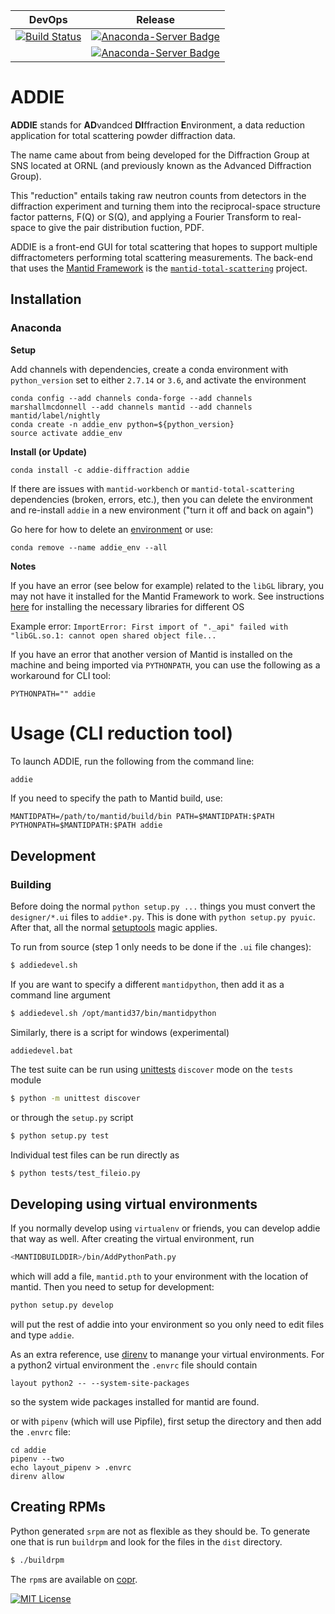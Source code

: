 | DevOps | Release |
|--------|---------|
| [![Build Status](https://travis-ci.org/neutrons/addie.svg?branch=master)](https://travis-ci.org/neutrons/addie) | [![Anaconda-Server Badge](https://anaconda.org/addie-diffraction/addie/badges/version.svg)](https://anaconda.org/addie-diffraction/addie) | 
|  | [![Anaconda-Server Badge](https://anaconda.org/addie-diffraction/addie/badges/platforms.svg)](https://anaconda.org/addie-diffraction/addie) | 

ADDIE
======

**ADDIE** stands for **AD**vandced **DI**ffraction **E**nvironment, a data reduction application for total scattering powder diffraction data. 

The name came about from being developed for the Diffraction Group at SNS located at ORNL (and previously known as the Advanced Diffraction Group).

This "reduction" entails taking raw neutron counts from detectors in the diffraction experiment and turning them into the reciprocal-space structure factor patterns, F(Q) or S(Q), and applying a Fourier Transform to real-space to give the pair distribution fuction, PDF.

ADDIE is a front-end GUI for total scattering that hopes to support multiple diffractometers performing total scattering measurements. The back-end that uses the [Mantid Framework](https://docs.mantidproject.org/nightly/) is the [`mantid-total-scattering`](https://github.com/marshallmcdonnell/mantid_total_scattering) project.

Installation
------------

### Anaconda

**Setup** 

Add channels with dependencies, create a conda environment with `python_version` set to either `2.7.14` or `3.6`, and activate the environment

```
conda config --add channels conda-forge --add channels marshallmcdonnell --add channels mantid --add channels mantid/label/nightly
conda create -n addie_env python=${python_version}
source activate addie_env
```

**Install (or Update)**

```
conda install -c addie-diffraction addie 
```

If there are issues with `mantid-workbench` or `mantid-total-scattering`  dependencies (broken, errors, etc.), then you can delete the environment and re-install `addie` in a new environment ("turn it off and back on again")

Go here for how to delete an [environment](https://docs.conda.io/projects/conda/en/latest/user-guide/tasks/manage-environments.html#removing-an-environment) or use:

```
conda remove --name addie_env --all
```

**Notes**

If you have an error (see below for example) related to the `libGL` library, you may not have it installed for the Mantid Framework to work. See instructions [here](https://github.com/mantidproject/conda-recipes/#gl-and-glu-libs) for installing the necessary libraries for different OS

Example error:
`ImportError: First import of "._api" failed with "libGL.so.1: cannot open shared object file...`

If you have an error that another version of Mantid is installed on the machine and being imported via `PYTHONPATH`, you can use the following as a workaround for CLI tool:

```
PYTHONPATH="" addie
```

# Usage (CLI reduction tool)

To launch ADDIE, run the following from the command line:

```bash
addie
```

If you need to specify the path to Mantid build, use:
```
MANTIDPATH=/path/to/mantid/build/bin PATH=$MANTIDPATH:$PATH PYTHONPATH=$MANTIDPATH:$PATH addie
```


Development
------------

### Building

Before doing the normal `python setup.py ...` things you must convert the
`designer/*.ui` files to `addie*.py`. This is done with
`python setup.py pyuic`. After that, all the normal
[setuptools](https://pythonhosted.org/setuptools/setuptools.html) magic applies.

To run from source (step 1 only needs to be done if the `.ui` file changes):
```bash
$ addiedevel.sh
```
If you are want to specify a different `mantidpython`, then add it as
a command line argument
```bash
$ addiedevel.sh /opt/mantid37/bin/mantidpython
```

Similarly, there is a script for windows (experimental)
```
addiedevel.bat
```

The test suite can be run using [unittests](https://docs.python.org/3/library/unittest.html) `discover` mode on the `tests` module
```bash
$ python -m unittest discover
```
or through the `setup.py` script
```bash
$ python setup.py test
```
Individual test files can be run directly as
```bash
$ python tests/test_fileio.py
```


Developing using virtual environments
-------------------------------------

If you normally develop using `virtualenv` or friends, you can develop
addie that way as well. After creating the virtual environment, run

```bash
<MANTIDBUILDDIR>/bin/AddPythonPath.py
```

which will add a file, `mantid.pth` to your environment with the
location of mantid. Then you need to setup for development: 

```bash
python setup.py develop
```

will put the rest of addie into your environment so you only need to
edit files and type `addie`.

As an extra reference, use [direnv](https://github.com/direnv/direnv)
to manange your virtual environments. For a python2 virtual
environment the `.envrc` file should contain
```
layout python2 -- --system-site-packages
```
so the system wide packages installed for mantid are found.

or with `pipenv` (which will use Pipfile), first setup the directory and then add the `.envrc` file:
```
cd addie
pipenv --two
echo layout_pipenv > .envrc
direnv allow
```

Creating RPMs
-------------

Python generated `srpm` are not as flexible as they should be. To
generate one that is run `buildrpm` and look for the files in the
`dist` directory.
```bash
$ ./buildrpm
```
 The `rpm`s are available on
[copr](https://copr.fedorainfracloud.org/coprs/peterfpeterson/addie/).


[![MIT License](https://img.shields.io/badge/license-MIT-blue.svg)](http://opensource.org/licenses/MIT)

